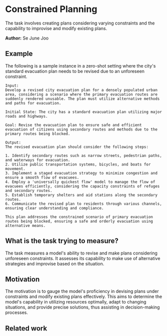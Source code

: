 # Constrained Planning

The task involves creating plans considering varying constraints and the capability to improvise and modify existing plans.

**Author:** Se June Joo

## Example

The following is a sample instance in a zero-shot setting where the city's standard evacuation plan needs to be revised due to an unforeseen constraint.

```
Input:
Develop a revised city evacuation plan for a densely populated urban area, considering a scenario where the primary evacuation routes are suddenly rendered unusable. The plan must utilize alternative methods and paths for evacuation.

Initial State: The city has a standard evacuation plan utilizing major roads and highways.

Goal: Revise the evacuation plan to ensure safe and efficient evacuation of citizens using secondary routes and methods due to the primary routes being blocked.

Output:
The revised evacuation plan should consider the following steps:

1. Identify secondary routes such as narrow streets, pedestrian paths, and waterways for evacuation.
2. Utilize public transportation systems, bicycles, and boats for movement.
3. Implement a staged evacuation strategy to minimize congestion and ensure a smooth flow of evacuees.
4. Employ a 'universally quickest flow' model to manage the flow of evacuees efficiently, considering the capacity constraints of refuges and secondary routes.
5. Establish temporary shelters and aid stations along the secondary routes.
6. Communicate the revised plan to residents through various channels, ensuring clear understanding and compliance.

This plan addresses the constrained scenario of primary evacuation routes being blocked, ensuring a safe and orderly evacuation using alternative means.
```

## What is the task trying to measure?

The task measures a model's ability to revise and make plans considering unforeseen constraints. It assesses its capability to make use of alternative strategies and improvise based on the situation.

## Motivation

The motivation is to gauge the model's proficiency in devising plans under constraints and modify existing plans effectively. This aims to determine the model's capability in utilizing resources optimally, adapt to changing situations, and provide precise solutions, thus assisting in decision-making processes.

## Related work